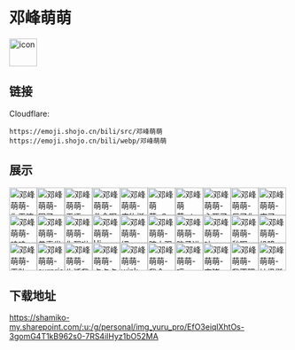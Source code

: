 # 邓峰萌萌
<img src="https://emoji.shojo.cn/bili/src/邓峰萌萌/icon.png" width="50" height="50" alt="icon">

## 链接
Cloudflare:
```
https://emoji.shojo.cn/bili/src/邓峰萌萌
https://emoji.shojo.cn/bili/webp/邓峰萌萌
```
## 展示
<img src="https://emoji.shojo.cn/bili/src/邓峰萌萌/邓峰萌萌-你干嘛呀.png" width="50" height="50" alt="邓峰萌萌-你干嘛呀"><img src="https://emoji.shojo.cn/bili/src/邓峰萌萌/邓峰萌萌-困了.png" width="50" height="50" alt="邓峰萌萌-困了"><img src="https://emoji.shojo.cn/bili/src/邓峰萌萌/邓峰萌萌-无语.png" width="50" height="50" alt="邓峰萌萌-无语"><img src="https://emoji.shojo.cn/bili/src/邓峰萌萌/邓峰萌萌-救命啊.png" width="50" height="50" alt="邓峰萌萌-救命啊"><img src="https://emoji.shojo.cn/bili/src/邓峰萌萌/邓峰萌萌-废物挺好.png" width="50" height="50" alt="邓峰萌萌-废物挺好"><img src="https://emoji.shojo.cn/bili/src/邓峰萌萌/邓峰萌萌-？.png" width="50" height="50" alt="邓峰萌萌-？"><img src="https://emoji.shojo.cn/bili/src/邓峰萌萌/邓峰萌萌-！！？.png" width="50" height="50" alt="邓峰萌萌-！！？"><img src="https://emoji.shojo.cn/bili/src/邓峰萌萌/邓峰萌萌-心死了.png" width="50" height="50" alt="邓峰萌萌-心死了"><img src="https://emoji.shojo.cn/bili/src/邓峰萌萌/邓峰萌萌-反了你了.png" width="50" height="50" alt="邓峰萌萌-反了你了"><img src="https://emoji.shojo.cn/bili/src/邓峰萌萌/邓峰萌萌-麻了.png" width="50" height="50" alt="邓峰萌萌-麻了"><img src="https://emoji.shojo.cn/bili/src/邓峰萌萌/邓峰萌萌-呜呜.png" width="50" height="50" alt="邓峰萌萌-呜呜"><img src="https://emoji.shojo.cn/bili/src/邓峰萌萌/邓峰萌萌-恭喜发财.png" width="50" height="50" alt="邓峰萌萌-恭喜发财"><img src="https://emoji.shojo.cn/bili/src/邓峰萌萌/邓峰萌萌-你醒啦.png" width="50" height="50" alt="邓峰萌萌-你醒啦"><img src="https://emoji.shojo.cn/bili/src/邓峰萌萌/邓峰萌萌-Hi.png" width="50" height="50" alt="邓峰萌萌-Hi"><img src="https://emoji.shojo.cn/bili/src/邓峰萌萌/邓峰萌萌-切.png" width="50" height="50" alt="邓峰萌萌-切"><img src="https://emoji.shojo.cn/bili/src/邓峰萌萌/邓峰萌萌-暗中观察.png" width="50" height="50" alt="邓峰萌萌-暗中观察"><img src="https://emoji.shojo.cn/bili/src/邓峰萌萌/邓峰萌萌-脑子进水.png" width="50" height="50" alt="邓峰萌萌-脑子进水"><img src="https://emoji.shojo.cn/bili/src/邓峰萌萌/邓峰萌萌-呔.png" width="50" height="50" alt="邓峰萌萌-呔"><img src="https://emoji.shojo.cn/bili/src/邓峰萌萌/邓峰萌萌-愁啊.png" width="50" height="50" alt="邓峰萌萌-愁啊"><img src="https://emoji.shojo.cn/bili/src/邓峰萌萌/邓峰萌萌-投降.png" width="50" height="50" alt="邓峰萌萌-投降"><img src="https://emoji.shojo.cn/bili/src/邓峰萌萌/邓峰萌萌-无助.png" width="50" height="50" alt="邓峰萌萌-无助"><img src="https://emoji.shojo.cn/bili/src/邓峰萌萌/邓峰萌萌-surprise.png" width="50" height="50" alt="邓峰萌萌-surprise"><img src="https://emoji.shojo.cn/bili/src/邓峰萌萌/邓峰萌萌-生活我.png" width="50" height="50" alt="邓峰萌萌-生活我"><img src="https://emoji.shojo.cn/bili/src/邓峰萌萌/邓峰萌萌-点点点.png" width="50" height="50" alt="邓峰萌萌-点点点"><img src="https://emoji.shojo.cn/bili/src/邓峰萌萌/邓峰萌萌-wink.png" width="50" height="50" alt="邓峰萌萌-wink"><img src="https://emoji.shojo.cn/bili/src/邓峰萌萌/邓峰萌萌-我会.png" width="50" height="50" alt="邓峰萌萌-我会"><img src="https://emoji.shojo.cn/bili/src/邓峰萌萌/邓峰萌萌-哼.png" width="50" height="50" alt="邓峰萌萌-哼"><img src="https://emoji.shojo.cn/bili/src/邓峰萌萌/邓峰萌萌-变猪.png" width="50" height="50" alt="邓峰萌萌-变猪"><img src="https://emoji.shojo.cn/bili/src/邓峰萌萌/邓峰萌萌-我不理解.png" width="50" height="50" alt="邓峰萌萌-我不理解"><img src="https://emoji.shojo.cn/bili/src/邓峰萌萌/邓峰萌萌-垃圾挺好.png" width="50" height="50" alt="邓峰萌萌-垃圾挺好">

## 下载地址

https://shamiko-my.sharepoint.com/:u:/g/personal/img_yuru_pro/EfO3eiqlXhtOs-3gomG4T1kB962s0-7RS4ilHyz1bO52MA